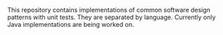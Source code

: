 This repository contains implementations of common software design patterns with unit tests. They are separated by language. Currently only Java implementations are being worked on.
